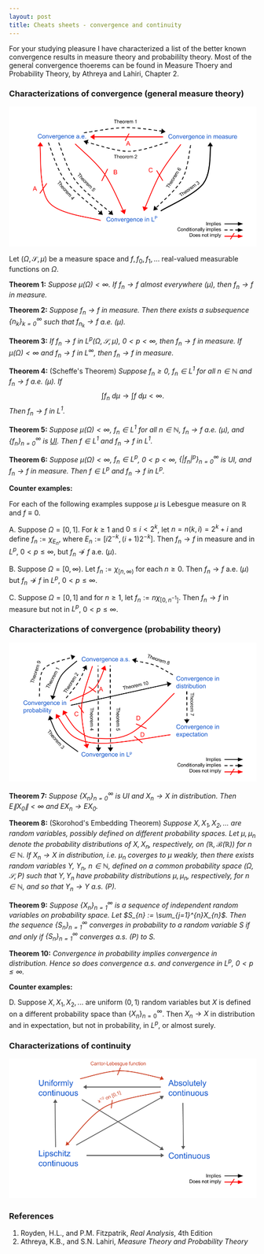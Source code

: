 ```yaml
---
layout: post
title: Cheats sheets - convergence and continuity
---
```


For your studying pleasure I have characterized a list of the better known convergence results in measure theory and 
probabililty theory. Most of the general convergence thoerems can be found in Measure Thoery and Probability Theory, by 
Athreya and Lahiri, Chapter 2.

### Characterizations of convergence (general measure theory)

[![](/img/posts/2016-05-28/convergence_measureTheory.png)](/img/posts/2016-05-28/convergence_measureTheory.png)

Let $(\Omega, \mathcal{S}, \mu)$ be a measure space and $f, f_{0}, f_{1}, ...$ real-valued measurable functions on $\Omega$.
 
**Theorem 1:** *Suppose $\mu(\Omega) < \infty$. If $f_{n} \rightarrow f$ almost everywhere ($\mu)$, then $f_{n} \rightarrow f$ in measure.*

**Theorem 2:** *Suppose $f_{n} \rightarrow f$ in measure. Then there exists a subsequence $\lbrace n_{k}\rbrace_{k=0}^{\infty}$ such that $f_{n_{k}} \rightarrow f$ a.e. ($\mu$).*

**Theorem 3:** *If $f_{n} \rightarrow f$ in $L^{p}(\Omega, \mathcal{S}, \mu)$, $0 < p < \infty$, then $f_{n} \rightarrow f$ in measure. 
If $\mu(\Omega) < \infty$ and $f_{n} \rightarrow f$ in $L^{\infty}$, then $f_{n} \rightarrow f$ in measure.*

**Theorem 4:** (Scheffe's Theorem) *Suppose $f_{n} \geq 0$, $f_{n} \in L^{1}$ for all $n \in \mathbb{N}$ and $f_{n} \rightarrow f$ a.e. ($\mu$). If*
$$ \int f_{n}\ d\mu \rightarrow \int f\ d\mu < \infty.$$
*Then $f_{n} \rightarrow f$ in $L^{1}$.*

**Theorem 5:** *Suppose $\mu(\Omega) < \infty$,  $f_{n} \in L^{1}$ for all $n \in \mathbb{N}$, $f_{n} \rightarrow f$ a.e. ($\mu$), and $\lbrace f_{n}\rbrace_{n=0}^{\infty}$ is 
[UI](/2016-05-19-uniform-integrability). Then $f \in L^{1}$ and $f_{n} \rightarrow f$ in $L^{1}$.*

**Theorem 6:** *Suppose $\mu(\Omega) < \infty$, $f_{n} \in L^{p}$, $0 < p < \infty$, $\lbrace |f_{n}|^{p}\rbrace_{n=0}^{\infty}$ is UI, and $f_{n} \rightarrow f$ in measure. Then $f \in L^{p}$ 
and $f_{n} \rightarrow f$ in $L^{p}$.*

**Counter examples:**

For each of the following examples suppose $\mu$ is Lebesgue measure on $\mathbb{R}$ and $f \equiv 0$.

A. Suppose $\Omega = [0,1]$. For $k\geq 1$ and $0 \leq i < 2^{k}$, let $n = n(k, i) = 2^{k} + i$ and define $f_{n} := \chi_{E_{n}}$, where $E_{n} := [i2^{-k}, (i+1)2^{-k}]$.
Then $f_{n} \rightarrow f$ in measure and in $L^{p}$, $0 < p \leq \infty$, but $f_{n} \not\rightarrow f$ a.e. ($\mu$).

B. Suppose $\Omega = [0, \infty)$. Let $f_{n} := \chi_{[n,\infty)}$ for each $n \geq 0$. Then $f_{n} \rightarrow f$ a.e. ($\mu$) but $f_{n} \not\rightarrow f$ in $L^{p}$, $0 < p \leq \infty$.

C. Suppose $\Omega = [0,1]$ and for $n \geq 1$, let $f_{n} := n\chi_{[0,n^{-1}]}$. Then $f_{n} \rightarrow f$ in measure but not in $L^{p}$, $0 < p \leq \infty$.


### Characterizations of convergence (probability theory)

[![](/img/posts/2016-05-28/convergence_probTheory.png)](/img/posts/2016-05-28/convergence_probTheory.png)

**Theorem 7:** *Suppose $\lbrace X_{n}\rbrace_{n=0}^{\infty}$ is UI and $X_{n} \rightarrow X$ in distribution. Then $E\|X_{0}\| < \infty$ and $EX_{n} \rightarrow EX_{0}$.*

**Theorem 8:** (Skorohod's Embedding Theorem) *Suppose $X, X_1, X_2, ...$ are random variables, possibly defined on different probability spaces.
Let $\mu, \mu_{n}$ denote the probability distributions of $X, X_{n}$, respectively, on $(\mathbb{R}, \mathcal{B}(\mathbb{R}))$ for 
$n \in \mathbb{N}$. If $X_{n} \rightarrow X$ in distribution, i.e. $\mu_{n}$ coverges to $\mu$ weakly, then there exists random variables $Y$, $Y_{n}$, $n \in \mathbb{N}$, defined
on a common probability space $(\Omega, \mathcal{S}, P)$ such that $Y, Y_{n}$ have probability distributions $\mu, \mu_{n}$, respectively, for $n \in \mathbb{N}$, and so that 
$Y_{n} \rightarrow Y$ a.s. ($P$).*

**Theorem 9:** *Suppose $\lbrace X_{n}\rbrace_{n=1}^{\infty}$ is a sequence of independent random variables on probability space. 
Let $S_{n} := \sum_{j=1}^{n}X_{n}$. Then the sequence $\lbrace S_{n}\rbrace_{n=1}^{\infty}$ converges in probability to a random variable $S$ if and only if $\lbrace S_{n}\rbrace_{n=1}^{\infty}$ 
converges a.s. ($P$) to $S$.*

**Theorem 10:** *Convergence in probability implies convergence in distribution. Hence so does convergence a.s. and convergence in $L^{p}$, $0 < p \leq \infty$.*

**Counter examples:**

D. Suppose $X, X_{1}, X_{2}, ...$ are uniform $(0,1)$ random variables but $X$ is defined on a different probability space than $\lbrace X_{n}\rbrace_{n=0}^{\infty}$. Then $X_{n} \rightarrow X$
in distribution and in expectation, but not in probability, in $L^{p}$, or almost surely.


### Characterizations of continuity

[![](/img/posts/2016-05-28/continuity.png)](/img/posts/2016-05-28/continuity.png)


### References

1. Royden, H.L., and P.M. Fitzpatrik, *Real Analysis*, 4th Edition
2. Athreya, K.B., and S.N. Lahiri, *Measure Theory and Probability Theory*
